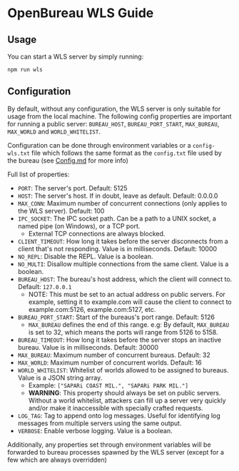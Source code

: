 # OpenBureau WLS Guide
## Usage
You can start a WLS server by simply running:
```
npm run wls
```
## Configuration
By default, without any configuration, the WLS server is only suitable for usage from the local machine. The following config properties are important for running a public server: `BUREAU_HOST`, `BUREAU_PORT_START`, `MAX_BUREAU`, `MAX_WORLD` and `WORLD_WHITELIST`.

Configuration can be done through environment variables or a `config-wls.txt` file which follows the same format as the `config.txt` file used by the bureau (see [Config.md](./Config.md) for more info)

Full list of properties:
- `PORT`: The server's port. Default: 5125
- `HOST`: The server's host. If in doubt, leave as default. Default: 0.0.0.0
- `MAX_CONN`: Maximum number of concurrent connections (only applies to the WLS server). Default: 100
- `IPC_SOCKET`: The IPC socket path. Can be a path to a UNIX socket, a named pipe (on Windows), or a TCP port.
    - External TCP connections are always blocked.
- `CLIENT_TIMEOUT`: How long it takes before the server disconnects from a client that's not responding. Value is in milliseconds. Default: 10000
- `NO_REPL`: Disable the REPL. Value is a boolean.
- `NO_MULTI`: Disallow multiple connections from the same client. Value is a boolean.
- `BUREAU_HOST`: The bureau's host address, which the client will connect to. Default: `127.0.0.1`
    - NOTE: This must be set to an actual address on public servers. For example, setting it to example.com will cause the client to connect to example.com:5126, example.com:5127, etc.
- `BUREAU_PORT_START`: Start of the bureaus's port range. Default: 5126
    - `MAX_BUREAU` defines the end of this range. e.g: By default, `MAX_BUREAU` is set to 32, which means the ports will range from 5126 to 5158.
- `BUREAU_TIMEOUT`: How long it takes before the server stops an inactive bureau. Value is in milliseconds. Default: 30000
- `MAX_BUREAU`: Maximum number of concurrent bureaus. Default: 32
- `MAX_WORLD`: Maximum number of concurrent worlds. Default: 16
- `WORLD_WHITELIST`: Whitelist of worlds allowed to be assigned to bureaus. Value is a JSON string array.
    - Example: `["SAPARi COAST MIL.", "SAPARi PARK MIL."]`
    - **WARNING**: This property should always be set on public servers. Without a world whitelist, attackers can fill up a server very quickly and/or make it inaccessible with specially crafted requests.
- `LOG_TAG`: Tag to append onto log messages. Useful for identifying log messages from multiple servers using the same output.
- `VERBOSE`: Enable verbose logging. Value is a boolean.

Additionally, any properties set through environment variables will be forwarded to bureau processes spawned by the WLS server (except for a few which are always overridden)